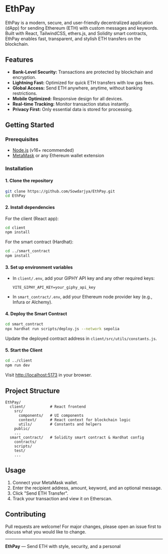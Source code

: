 # EthPay

EthPay is a modern, secure, and user-friendly decentralized application (dApp) for sending Ethereum (ETH) with custom messages and keywords. Built with React, TailwindCSS, ethers.js, and Solidity smart contracts, EthPay enables fast, transparent, and stylish ETH transfers on the blockchain.

## Features

- **Bank-Level Security:** Transactions are protected by blockchain and encryption.
- **Lightning Fast:** Optimized for quick ETH transfers with low gas fees.
- **Global Access:** Send ETH anywhere, anytime, without banking restrictions.
- **Mobile Optimized:** Responsive design for all devices.
- **Real-time Tracking:** Monitor transaction status instantly.
- **Privacy First:** Only essential data is stored for processing.

## Getting Started

### Prerequisites

- [Node.js](https://nodejs.org/) (v16+ recommended)
- [MetaMask](https://metamask.io/) or any Ethereum wallet extension

### Installation

#### 1. Clone the repository

```bash
git clone https://github.com/Sowdarjya/EthPay.git
cd EthPay
```

#### 2. Install dependencies

For the client (React app):

```bash
cd client
npm install
```

For the smart contract (Hardhat):

```bash
cd ../smart_contract
npm install
```

#### 3. Set up environment variables

- In `client/.env`, add your GIPHY API key and any other required keys:

  ```
  VITE_GIPHY_API_KEY=your_giphy_api_key
  ```

- In `smart_contract/.env`, add your Ethereum node provider key (e.g., Infura or Alchemy).

#### 4. Deploy the Smart Contract

```bash
cd smart_contract
npx hardhat run scripts/deploy.js --network sepolia
```

Update the deployed contract address in `client/src/utils/constants.js`.

#### 5. Start the Client

```bash
cd ../client
npm run dev
```

Visit [http://localhost:5173](http://localhost:5173) in your browser.

## Project Structure

```
EthPay/
  client/           # React frontend
    src/
      components/   # UI components
      context/      # React context for blockchain logic
      utils/        # Constants and helpers
    public/
    ...
  smart_contract/   # Solidity smart contract & Hardhat config
    contracts/
    scripts/
    test/
    ...
```

## Usage

1. Connect your MetaMask wallet.
2. Enter the recipient address, amount, keyword, and an optional message.
3. Click "Send ETH Transfer".
4. Track your transaction and view it on Etherscan.

## Contributing

Pull requests are welcome! For major changes, please open an issue first to discuss what you would like to change.

---

**EthPay** — Send ETH with style, security, and a personal

